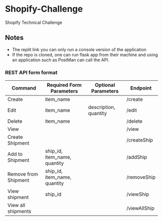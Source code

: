 # Shopify-Challenge
Shopify Technical Challenge

## Notes
- The replit link you can only run a console version of the application
- If the repo is cloned, one can run flask app from their machine and using an application such as PostMan can call the API.

### REST API form format
|Command | Required Form Parameters | Optional Parameters| Endpoint |
| -----------------|---------------|--------------------|-----------|
|Create | item_name| | /create |
|Edit | item_name | description, quantity| /edit|
|Delete | item_name | | /delete |
|View | | | /view |
|Create Shipment| | | /createShip|
|Add to Shipment| ship_id, item_name, quantity| | /addShip|
|Remove from Shipment | ship_id, item_name, quantity| | /removeShip |
|View shipment | ship_id | | /viewShip|
|View all shipments | | | /viewAllShip|
